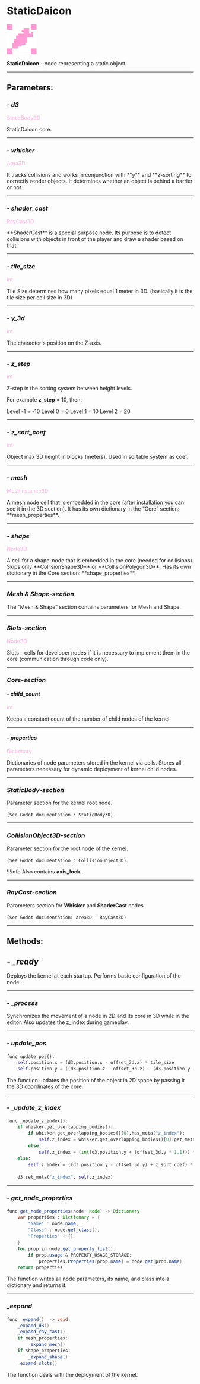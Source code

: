 # StaticDaicon

![static_daicon.png](../assets/images/nodes/static_daicon.png)

**StaticDaicon** - node representing a static object.

---
## **Parameters**:

### - *d3*
<p style="color:#ffb0e0;">StaticBody3D</p>
StaticDaicon core.

---
### - *whisker*
<p style="color:#ffb0e0;">Area3D</p>
It tracks collisions and works in conjunction with **y** and **z-sorting** to correctly render objects. It determines whether an object is behind a barrier or not.

---
### - *shader_cast*
<p style="color:#ffb0e0;">RayCast3D</p>
**ShaderCast** is a special purpose node. Its purpose is to detect collisions with objects in front of the player and draw a shader based on that.

---
### - *tile_size*
<p style="color:#ffb0e0;">int</p>
Tile Size determines how many pixels equal 1 meter in 3D.
(basically it is the tile size per cell size in 3D)

---
### - *y_3d*
<p style="color:#ffb0e0;">int</p>
The character's position on the Z-axis.

---
### - *z_step*
<p style="color:#ffb0e0;">int</p>
Z-step in the sorting system between height levels.

For example **z_step** = 10, then:

Level -1 = -10
Level 0 = 0
Level 1 = 10
Level 2 = 20

---
### - *z_sort_coef*
<p style="color:#ffb0e0;">int</p>
Object max 3D height in blocks (meters). Used in sortable system as coef.

---
### - *mesh*
<p style="color:#ffb0e0;">MeshInstance3D</p>
A mesh node cell that is embedded in the core (after installation you can see it in the 3D section). 
It has its own dictionary in the “Core” section: **mesh_properties**.

---
### - *shape*
<p style="color:#ffb0e0;">Node3D</p>
A cell for a shape-node that is embedded in the core (needed for collisions).
Skips only **CollisionShape3D** or **CollisionPolygon3D**.
Has its own dictionary in the Core section: **shape_properties**.

---
### *Mesh & Shape-section*

The “Mesh & Shape” section contains parameters for Mesh and Shape.

---
### *Slots-section*
<p style="color:#ffb0e0;">Node3D</p>
Slots - cells for developer nodes if it is necessary to implement them in the core (communication through code only).

---
### *Core-section*
#### - *child_count*
<p style="color:#ffb0e0;">int</p>
Keeps a constant count of the number of child nodes of the kernel.

---
#### - *properties*
<p style="color:#ffb0e0;">Dictionary</p>
Dictionaries of node parameters stored in the kernel via cells. Stores all parameters necessary for dynamic deployment of kernel child nodes.

---
### *StaticBody-section*

Parameter section for the kernel root node.

`(See Godot documentation : StaticBody3D)`.

---
### *CollisionObject3D-section*

Parameter section for the root node of the kernel. 

`(See Godot documentation : CollisionObject3D)`.

!!!info
	Also contains **axis_lock**.

---
### *RayCast-section*

Parameters section for **Whisker** and **ShaderCast** nodes.

`(See Godot documentation: Area3D - RayCast3D)`

---
## **Methods**:
## - *_ready*

Deploys the kernel at each startup. Performs basic configuration of the node.

---
### - *_process*

Synchronizes the movement of a node in 2D and its core in 3D while in the editor.
Also updates the z_index during gameplay.

---
### - *update_pos*

```python
func update_pos():
	self.position.x = (d3.position.x - offset_3d.x) * tile_size
	self.position.y = ((d3.position.z - offset_3d.z) - (d3.position.y - offset_3d.y)) * tile_size
```

The function updates the position of the object in 2D space by passing it the 3D coordinates of the core.

---
### - *_update_z_index*

```python
func _update_z_index():
	if whisker.get_overlapping_bodies():
		if whisker.get_overlapping_bodies()[0].has_meta("z_index"):
			self.z_index = whisker.get_overlapping_bodies()[0].get_meta("z_index") - 1
		else:
			self.z_index = (int(d3.position.y + (offset_3d.y * 1.1))) * z_step - 1
	else:
		self.z_index = ((d3.position.y - offset_3d.y) + z_sort_coef) * z_step + 2
	
	d3.set_meta("z_index", self.z_index)
```

---
### - *get_node_properties*

```java
func get_node_properties(node: Node) -> Dictionary:
	var properties : Dictionary = {
		"Name" : node.name,
		"Class" : node.get_class(),
		"Properties" : {}
	}
	for prop in node.get_property_list():
		if prop.usage & PROPERTY_USAGE_STORAGE:
			properties.Properties[prop.name] = node.get(prop.name)
	return properties
```

The function writes all node parameters, its name, and class into a dictionary and returns it.

---
### *_expand*

```java
func _expand()  -> void:
	_expand_d3()
	_expand_ray_cast()
	if mesh_properties:
		_expand_mesh()
	if shape_properties:
		_expand_shape()
	_expand_slots()
```

The function deals with the deployment of the kernel.
